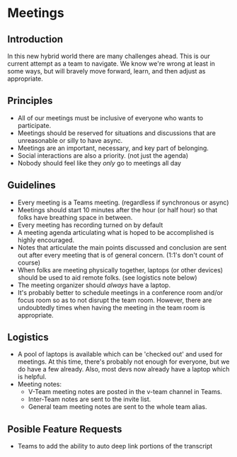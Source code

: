 # Meetings

## Introduction
In this new hybrid world there are many challenges ahead.  This is our current attempt as a team to navigate.  We know we're wrong at least in some ways, but will bravely move forward, learn, and then adjust as appropriate.

## Principles
- All of our meetings must be inclusive of everyone who wants to participate.
- Meetings should be reserved for situations and discussions that are unreasonable or silly to have async.
- Meetings are an important, necessary, and key part of belonging.
- Social interactions are also a priority.  (not just the agenda)
- Nobody should feel like they *only* go to meetings all day

## Guidelines
- Every meeting is a Teams meeting.  (regardless if synchronous or async)
- Meetings should start 10 minutes after the hour (or half hour) so that folks have breathing space in between.
- Every meeting has recording turned on by default
- A meeting agenda articulating what is hoped to be accomplished is highly encouraged.
- Notes that articulate the main points discussed and conclusion are sent out after every meeting that is of general concern.  (1:1's don't count of course)
- When folks are meeting physically together, laptops (or other devices) should be used to aid remote folks.  (see logistics note below)
- The meeting organizer should *always* have a laptop.
- It's probably better to schedule meetings in a conference room and/or focus room so as to not disrupt the team room.  However, there are undoubtedly times when having the meeting in the team room is appropriate.

## Logistics
- A pool of laptops is available which can be 'checked out' and used for meetings.  At this time, there's probably not enough for everyone, but we do have a few already.  Also, most devs now already have a laptop which is helpful.
- Meeting notes:
  - V-Team meeting notes are posted in the v-team channel in Teams.
  - Inter-Team notes are sent to the invite list.
  - General team meeting notes are sent to the whole team alias. 
  
## Posible Feature Requests
- Teams to add the ability to auto deep link portions of the transcript